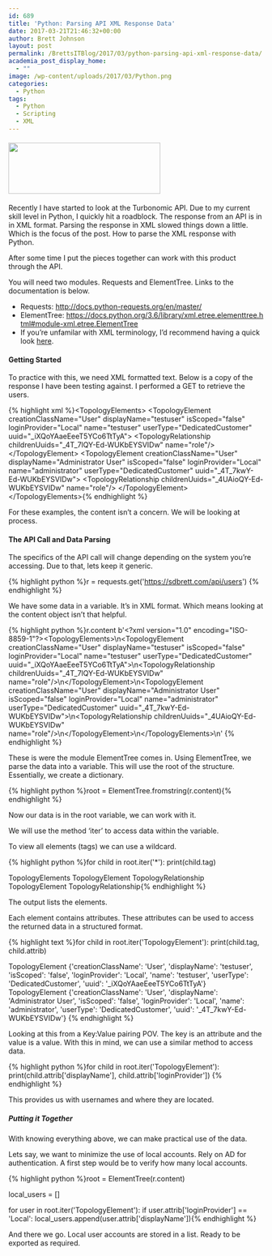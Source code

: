 ```yaml
---
id: 689
title: 'Python: Parsing API XML Response Data'
date: 2017-03-21T21:46:32+00:00
author: Brett Johnson
layout: post
permalink: /BrettsITBlog/2017/03/python-parsing-api-xml-response-data/
academia_post_display_home:
  - ""
image: /wp-content/uploads/2017/03/Python.png
categories:
  - Python
tags:
  - Python
  - Scripting
  - XML
---
```

#### <img class="alignnone size-medium wp-image-696" src="https://sdbrett.com/assets/images/2017/03/Python-300x101.png" alt="" width="300" height="101" srcset="https://sdbrett.com/assets/images2017/03/Python-300x101.png 300w, https://sdbrett.com/assets/images2017/03/Python-260x88.png 260w, https://sdbrett.com/assets/images2017/03/Python.png 601w" sizes="(max-width: 300px) 100vw, 300px" />

Recently I have started to look at the Turbonomic API. Due to my current skill level in Python, I quickly hit a roadblock. The response from an API is in in XML format. Parsing the response in XML slowed things down a little. Which is the focus of the post. How to parse the XML response with Python.

After some time I put the pieces together can work with this product through the API.

You will need two modules. Requests and ElementTree. Links to the documentation is below.

  * Requests: <http://docs.python-requests.org/en/master/>
  * ElementTree: <https://docs.python.org/3.6/library/xml.etree.elementtree.html#module-xml.etree.ElementTree>
  * If you&#8217;re unfamilar with XML terminology, I&#8217;d recommend having a quick look [here](https://www.w3schools.com/xml/xml_tree.asp).

#### Getting Started

To practice with this, we need XML formatted text. Below is a copy of the response I have been testing against. I performed a GET to retrieve the users.

{% highlight xml %}&lt;TopologyElements&gt;
	&lt;TopologyElement creationClassName="User" displayName="testuser" isScoped="false" loginProvider="Local" name="testuser" userType="DedicatedCustomer" uuid="_iXQoYAaeEeeT5YCo6TtTyA"&gt;
		&lt;TopologyRelationship childrenUuids="_4T_7lQY-Ed-WUKbEYSVIDw" name="role"/&gt;
	&lt;/TopologyElement&gt;
	&lt;TopologyElement creationClassName="User" displayName="Administrator User" isScoped="false" loginProvider="Local" name="administrator" userType="DedicatedCustomer" uuid="_4T_7kwY-Ed-WUKbEYSVIDw"&gt;
		&lt;TopologyRelationship childrenUuids="_4UAioQY-Ed-WUKbEYSVIDw" name="role"/&gt;
	&lt;/TopologyElement&gt;
&lt;/TopologyElements&gt;{% endhighlight %}

For these examples, the content isn&#8217;t a concern. We will be looking at process.

#### The API Call and Data Parsing

The specifics of the API call will change depending on the system you&#8217;re accessing. Due to that, lets keep it generic.

{% highlight python %}r = requests.get('https://sdbrett.com/api/users')
{% endhighlight %}

We have some data in a variable. It&#8217;s in XML format. Which means looking at the content object isn&#8217;t that helpful.

{% highlight python %}r.content
b'&lt;?xml version="1.0" encoding="ISO-8859-1"?&gt;&lt;TopologyElements&gt;\n&lt;TopologyElement creationClassName="User" displayName="testuser" isScoped="false" loginProvider="Local" name="testuser" userType="DedicatedCustomer" uuid="_iXQoYAaeEeeT5YCo6TtTyA"&gt;\n&lt;TopologyRelationship childrenUuids="_4T_7lQY-Ed-WUKbEYSVIDw" name="role"/&gt;\n&lt;/TopologyElement&gt;\n&lt;TopologyElement creationClassName="User" displayName="Administrator User" isScoped="false" loginProvider="Local" name="administrator" userType="DedicatedCustomer" uuid="_4T_7kwY-Ed-WUKbEYSVIDw"&gt;\n&lt;TopologyRelationship childrenUuids="_4UAioQY-Ed-WUKbEYSVIDw" name="role"/&gt;\n&lt;/TopologyElement&gt;\n&lt;/TopologyElements&gt;\n'
{% endhighlight %}

These is were the module ElementTree comes in. Using ElementTree, we parse the data into a variable. This will use the root of the structure. Essentially, we create a dictionary.

{% highlight python %}root = ElementTree.fromstring(r.content){% endhighlight %}

Now our data is in the root variable, we can work with it.

We will use the method &#8216;iter&#8217; to access data within the variable.

To view all elements (tags) we can use a wildcard.

{% highlight python %}for child in root.iter('*'):
    print(child.tag)

TopologyElements
TopologyElement
TopologyRelationship
TopologyElement
TopologyRelationship{% endhighlight %}

The output lists the elements.

Each element contains attributes. These attributes can be used to access the returned data in a structured format.

{% highlight text %}for child in root.iter('TopologyElement'):
    print(child.tag, child.attrib)

TopologyElement {'creationClassName': 'User', 'displayName': 'testuser', 'isScoped': 'false', 'loginProvider': 'Local', 'name': 'testuser', 'userType': 'DedicatedCustomer', 'uuid': '_iXQoYAaeEeeT5YCo6TtTyA'}
TopologyElement {'creationClassName': 'User', 'displayName': 'Administrator User', 'isScoped': 'false', 'loginProvider': 'Local', 'name': 'administrator', 'userType': 'DedicatedCustomer', 'uuid': '_4T_7kwY-Ed-WUKbEYSVIDw'}
{% endhighlight %}

Looking at this from a Key:Value pairing POV. The key is an attribute and the value is a value. With this in mind, we can use a similar method to access data.

{% highlight python %}for child in root.iter('TopologyElement'):
    print(child.attrib['displayName'], child.attrib['loginProvider'])
{% endhighlight %}

This provides us with usernames and where they are located.

##### Putting it Together

With knowing everything above, we can make practical use of the data.

Lets say, we want to minimize the use of local accounts. Rely on AD for authentication. A first step would be to verify how many local accounts.

{% highlight python %}root = ElementTree(r.content)

local_users = []

for user in root.iter('TopologyElement'):
    if user.attrib['loginProvider'] == 'Local':
        local_users.append(user.attrib['displayName']){% endhighlight %}

And there we go. Local user accounts are stored in a list. Ready to be exported as required.